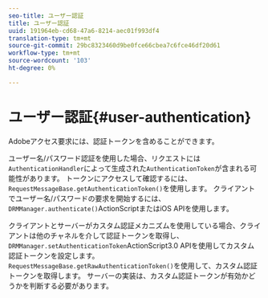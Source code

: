 ```yaml
---
seo-title: ユーザー認証
title: ユーザー認証
uuid: 191964eb-cd68-47a6-8214-aec01f993df4
translation-type: tm+mt
source-git-commit: 29bc8323460d9be0fce66cbea7c6fce46df20d61
workflow-type: tm+mt
source-wordcount: '103'
ht-degree: 0%

---
```



# ユーザー認証{#user-authentication}

Adobeアクセス要求には、認証トークンを含めることができます。

ユーザー名/パスワード認証を使用した場合、リクエストには`AuthenticationHandler`によって生成された`AuthenticationToken`が含まれる可能性があります。 トークンにアクセスして確認するには、`RequestMessageBase.getAuthenticationToken()`を使用します。 クライアントでユーザー名/パスワードの要求を開始するには、`DRMManager.authenticate()`ActionScriptまたはiOS APIを使用します。

クライアントとサーバーがカスタム認証メカニズムを使用している場合、クライアントは他のチャネルを介して認証トークンを取得し、`DRMManager.setAuthenticationToken`ActionScript3.0 APIを使用してカスタム認証トークンを設定します。 `RequestMessageBase.getRawAuthenticationToken()`を使用して、カスタム認証トークンを取得します。 サーバーの実装は、カスタム認証トークンが有効かどうかを判断する必要があります。
